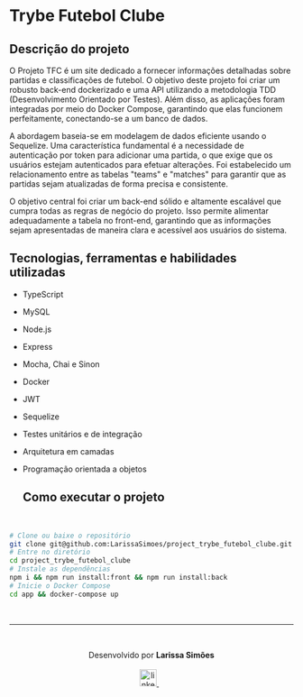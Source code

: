 # Trybe Futebol Clube

## Descrição do projeto

O Projeto TFC é um site dedicado a fornecer informações detalhadas sobre partidas e classificações de futebol. O objetivo deste projeto foi criar um robusto back-end dockerizado e uma API utilizando a metodologia TDD (Desenvolvimento Orientado por Testes). Além disso, as aplicações foram integradas por meio do Docker Compose, garantindo que elas funcionem perfeitamente, conectando-se a um banco de dados.

A abordagem baseia-se em modelagem de dados eficiente usando o Sequelize. Uma característica fundamental é a necessidade de autenticação por token para adicionar uma partida, o que exige que os usuários estejam autenticados para efetuar alterações. Foi estabelecido um relacionamento entre as tabelas "teams" e "matches" para garantir que as partidas sejam atualizadas de forma precisa e consistente.

O objetivo central foi criar um back-end sólido e altamente escalável que cumpra todas as regras de negócio do projeto. Isso permite alimentar adequadamente a tabela no front-end, garantindo que as informações sejam apresentadas de maneira clara e acessível aos usuários do sistema.

## Tecnologias, ferramentas e habilidades utilizadas
- TypeScript
- MySQL
- Node.js 
-  Express
- Mocha, Chai e Sinon
- Docker
- JWT
- Sequelize
- Testes unitários e de integração
- Arquitetura em camadas
- Programação orientada a objetos

  ## Como executar o projeto

<br/>

```bash
# Clone ou baixe o repositório
git clone git@github.com:LarissaSimoes/project_trybe_futebol_clube.git
# Entre no diretório
cd project_trybe_futebol_clube
# Instale as dependências
npm i && npm run install:front && npm run install:back
# Inicie o Docker Compose
cd app && docker-compose up
```

<br /><hr /><br />

<p align='center'>
  Desenvolvido por <b>Larissa Simões</b>
  <br/><br/>

  <a href="https://www.linkedin.com/in/dev-larissa-carneiro-simoes/">
    <img alt="linkedIn" height="30px" src="https://i.imgur.com/TQRXxhT.png" />
  </a>
  &nbsp;&nbsp;
</p>

